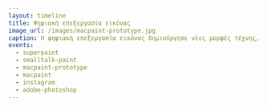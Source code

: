 ```yaml
---
layout: timeline 
title: Ψηφιακή επεξεργασία εικόνας 
image_url: /images/macpaint-prototype.jpg
caption: Η ψηφιακή επεξεργασία εικόνας δημιούργησε νέες μορφές τέχνης, ενώ στην πιο απλή μορφή της διευκολύνει την κατασκευή γραφικών διεπαφών με τις αντίστοιχες εφαρμογές. 
events:
  - superpaint 
  - smalltalk-paint 
  - macpaint-prototype
  - macpaint
  - instagram
  - adobe-photoshop
---
```


